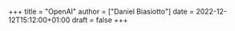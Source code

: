 +++
title = "OpenAI"
author = ["Daniel Biasiotto"]
date = 2022-12-12T15:12:00+01:00
draft = false
+++
